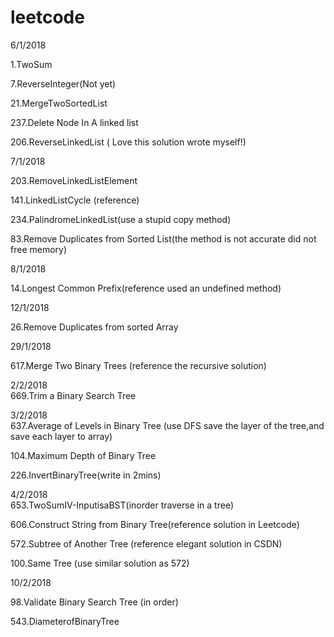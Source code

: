 # leetcode


6/1/2018

1.TwoSum  

7.ReverseInteger(Not yet)  

21.MergeTwoSortedList  

237.Delete Node In A linked list  

206.ReverseLinkedList ( Love this solution wrote myself!)  


7/1/2018  

203.RemoveLinkedListElement  

141.LinkedListCycle (reference)  

234.PalindromeLinkedList(use a stupid copy method)

83.Remove Duplicates from Sorted List(the method is not accurate did not free memory)


8/1/2018

14.Longest Common Prefix(reference used an undefined method)

12/1/2018

26.Remove Duplicates from sorted Array

29/1/2018  

617.Merge Two Binary Trees  (reference the recursive solution)  

2/2/2018  
669.Trim a Binary Search Tree  

3/2/2018  
637.Average of Levels in Binary Tree (use DFS save the layer of the tree,and save each layer to array)  

104.Maximum Depth of Binary Tree

226.InvertBinaryTree(write in 2mins)  

4/2/2018  
653.TwoSumIV-InputisaBST(inorder traverse in a tree)  

606.Construct String from Binary Tree(reference solution in Leetcode)  

572.Subtree of Another Tree  (reference elegant solution in CSDN)  

100.Same Tree (use similar solution as 572)

10/2/2018  

98.Validate Binary Search Tree (in order)  

543.DiameterofBinaryTree




 